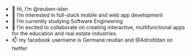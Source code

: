 - 👋 Hi, I’m @reuben-idan
- 👀 I’m interested in  full-stack mobile and web app development
- 🌱 I’m currently studying Software Engineering
- 💞️ I’m excited to collaborate on creating interactive, multifunctional apps for the education and real estate industries.
- 📫 my facebook username is Germane.reudan  and  @AdroitIdan on twitter

<!---
reuben-idan/reuben-idan is a ✨ special ✨ repository because its `README.md` (this file) appears on your GitHub profile.
You can click the Preview link to take a look at your changes.
--->




